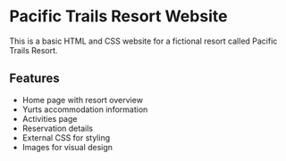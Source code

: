 # Pacific Trails Resort Website

This is a basic HTML and CSS website for a fictional resort called Pacific Trails Resort.

## Features

- Home page with resort overview
- Yurts accommodation information
- Activities page
- Reservation details
- External CSS for styling
- Images for visual design
